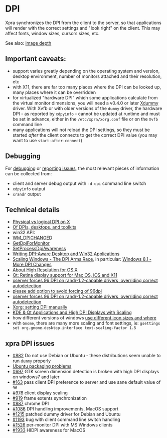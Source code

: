 # DPI

Xpra synchronizes the DPI from the client to the server, so that applications will render with the correct settings and "look right" on the client.
This may affect fonts, window sizes, cursors sizes, etc.

See also: [image depth](./Image-Depth.md)

## Important caveats:
* support varies greatly depending on the operating system and version, desktop environment, number of monitors attached and their resolution, etc
* with X11, there are far too many places where the DPI can be looked up, many places where it can be overridden
* for virtualized "hardware DPI" which some applications calculate from the virtual monitor dimensions, you will need a v0.4.0 or later [Xdummy](../Usage/Xdummy.md) driver. With Xvfb or with older versions of the `dummy` driver, the hardware DPI - as reported by `xdpyinfo` - cannot be updated at runtime and must be set in advance, either in the `/etc/xpra/xorg.conf` file or on the `Xvfb` command line
* many applications will not reload the DPI settings, so they must be started _after_ the client connects to get the correct DPI value (you may want to use `start-after-connect`)


## Debugging
For [debugging](https://github.com/Xpra-org/xpra/wiki/Debugging) or [reporting issues](https://github.com/Xpra-org/xphttps://github.com/Xpra-org/xpra/issues/new), the most relevant pieces of information can be collected from:
* client and server debug output with `-d dpi` command line switch
* `xdpyinfo` output
* `xrandr` output


## Technical details
* [Physical vs logical DPI on X](https://www.mail-archive.com/xorg-devel@lists.x.org/msg57713.html)
* [Of DPIs, desktops, and toolkits](https://www.happyassassin.net/2015/07/09/of-dpis-desktops-and-toolkits/)
* win32 API:
 * [WM_DPICHANGED](https://msdn.microsoft.com/en-us/library/windows/desktop/dn312083(v=vs.85).aspx)
 * [GetDpiForMonitor](https://msdn.microsoft.com/en-us/library/windows/desktop/dn302058(v=vs.85).aspx)
 * [SetProcessDpiAwareness](https://msdn.microsoft.com/en-us/library/windows/desktop/dn302122.aspx)
 * [Writing DPI-Aware Desktop and Win32 Applications](https://msdn.microsoft.com/en-us/library/windows/desktop/dn469266(v=vs.85).aspx)
* [Scaling Windows - The DPI Arms Race](http://www.anandtech.com/show/7939/scaling-windows-the-dpi-arms-race), in particular: [Windows 8.1 - More DPI Changes](http://www.anandtech.com/show/7939/scaling-windows-the-dpi-arms-race/5)
* [About High Resolution for OS X](https://developer.apple.com/library/mac/documentation/GraphicsAnimation/Conceptual/HighResolutionOSX/Introduction/Introduction.html)
* [Qt: Retina display support for Mac OS, iOS and X11](http://blog.qt.io/blog/2013/04/25/retina-display-support-for-mac-os-ios-and-x11/)
* [xserver forces 96 DPI on randr-1.2-capable drivers, overriding correct autodetection](https://bugs.freedesktop.org/show_bug.cgi?id=23705)
* [please add option to avoid forcing of 96dpi](https://gitlab.freedesktop.org/xorg/xservhttps://github.com/Xpra-org/xpra/issues/253)
* [xserver forces 96 DPI on randr-1.2-capable drivers, overriding correct autodetection](https://bugs.freedesktop.org/show_bug.cgi?id=23705)
* [Xorg: setting DPI manually](https://wiki.archlinux.org/index.php/xorg#Setting_DPI_manually)
* [KDE & Qt Applications and High DPI Displays with Scaling](https://cullmann.io/posts/kde-qt-highdpi-scaling/)
* how different versions of windows [use different icon sizes and where](http://stackoverflow.com/a/3244679/428751)
* with `Gnome`, there are many more scaling and font settings, ie: `gsettings set org.gnome.desktop.interface text-scaling-factor 1.5`


## xpra DPI issues
* [#882](https://github.com/Xpra-org/xpra/issues/882) Do not use Debian or Ubuntu - these distributions seem unable to run `dummy` properly
* [Ubuntu packaging problems](https://github.com/Xpra-org/xpra/wiki/Distribution-Packages-Ubuntu)
* [#697](https://github.com/Xpra-org/xpra/issues/697) GTK screen dimension detection is broken with high DPI displays on windows7 and later
* [#163](https://github.com/Xpra-org/xpra/issues/163) pass client DPI preference to server and use sane default value of `96`
* [#976](https://github.com/Xpra-org/xpra/issues/976) client display scaling
* [#919](https://github.com/Xpra-org/xpra/issues/919) frame extents synchronization
* [#887](https://github.com/Xpra-org/xpra/issues/887) chrome DPI
* [#1086](https://github.com/Xpra-org/xpra/issues/1086) DPI handling improvements, MacOS support
* [#1215](https://github.com/Xpra-org/xpra/issues/1215) patched dummy driver for Debian and Ubuntu
* [#1193](https://github.com/Xpra-org/xpra/issues/1193) bug with client command line switch handling
* [#1526](https://github.com/Xpra-org/xpra/issues/1526) per-monitor DPI with MS Windows clients
* [#1933](https://github.com/Xpra-org/xpra/issues/1933) HIDPI awareness for MacOS
